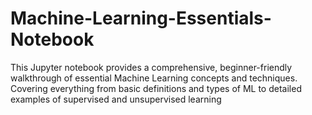# Machine-Learning-Essentials-Notebook
This Jupyter notebook provides a comprehensive, beginner-friendly walkthrough of essential Machine Learning concepts and techniques. Covering everything from basic definitions and types of ML to detailed examples of supervised and unsupervised learning
